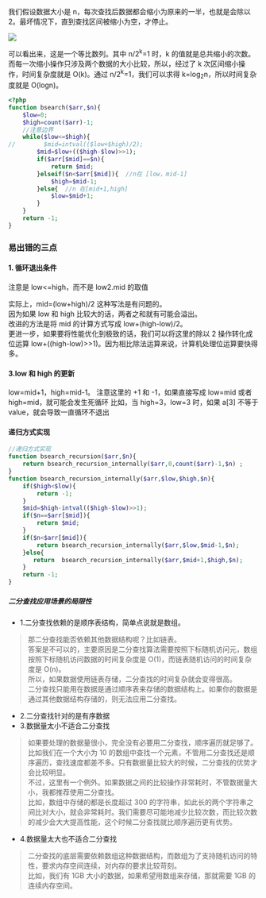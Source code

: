 我们假设数据大小是 n，每次查找后数据都会缩小为原来的一半，也就是会除以 2。最坏情况下，直到查找区间被缩小为空，才停止。


![](https://note.youdao.com/yws/api/personal/file/9422E963A2FD48818A9A64F5CB74F0D0?method=download&shareKey=a460d43ddc3ea75bbd6e849731f6f220)

<p>可以看出来，这是一个等比数列。其中 n/2<sup>k</sup>=1 时，k 的值就是总共缩小的次数。而每一次缩小操作只涉及两个数据的大小比较，所以，经过了 k 次区间缩小操作，时间复杂度就是 O(k)。通过 n/2<sup>k</sup>=1，我们可以求得 k=log<sub>2</sub>n，所以时间复杂度就是 O(logn)。</p>

```php
<?php
function bsearch($arr,$n){
    $low=0;
    $high=count($arr)-1;
    //注意边界
    while($low<=$high){
//        $mid=intval(($low+$high)/2);
        $mid=$low+(($high-$low)>>1);
        if($arr[$mid]==$n){
            return $mid;
        }elseif($n<$arr[$mid]){  //n在 [low，mid-1]
            $high=$mid-1;
        }else{  //n 在[mid+1,high]
            $low=$mid+1;
        }
    }
    return -1;
}
```
### 易出错的三点
<h4>1. 循环退出条件</h4>
注意是 low<=high，而不是 low<high
```
期间缩为1个长度时才查找到的情况
比如在1,3,5,7中查1
第一次   low=0,high=3  mid=2  arr[2]=5 大于1
第二次   low=0,high=1  mid=1  arr[1]=3 大于1    
第三次   low=0,high=0  mid=0  arr[0]=1 等于1 找到 (若low=high时循环退出了，就找不到了)
```

<h4>2.mid 的取值</h4>

实际上，mid=(low+high)/2 这种写法是有问题的。                                               
因为如果 low 和 high 比较大的话，两者之和就有可能会溢出。              
改进的方法是将 mid 的计算方式写成 low+(high-low)/2。                        
更进一步，如果要将性能优化到极致的话，我们可以将这里的除以 2 操作转化成位运算 low+((high-low)&gt;&gt;1)。因为相比除法运算来说，计算机处理位运算要快得多。
<h4>3.low 和 high 的更新</h4>
low=mid+1，high=mid-1。     
注意这里的 +1 和 -1，如果直接写成 low=mid 或者 high=mid，就可能会发生死循环                
比如，当 high=3，low=3 时，如果 a[3] 不等于 value，就会导致一直循环不退出

#### 递归方式实现
```php
//递归方式实现
function bsearch_recursion($arr,$n){
    return bsearch_recursion_internally($arr,0,count($arr)-1,$n) ;
}
function bsearch_recursion_internally($arr,$low,$high,$n){
    if($high<$low){
        return -1;
    }
    $mid=$high-intval(($high-$low)>>1);
    if($n==$arr[$mid]){
        return $mid;
    }
    if($n<$arr[$mid]){
        return bsearch_recursion_internally($arr,$low,$mid-1,$n);
    }else{
       return  bsearch_recursion_internally($arr,$mid+1,$high,$n);
    }
    return -1;
}
```

##### 二分查找应用场景的局限性

* 1.二分查找依赖的是顺序表结构，简单点说就是数组。
>那二分查找能否依赖其他数据结构呢？比如链表。           
答案是不可以的，主要原因是二分查找算法需要按照下标随机访问元，数组按照下标随机访问数据的时间复杂度是 O(1)，而链表随机访问的时间复杂度是 O(n)。  
所以，如果数据使用链表存储，二分查找的时间复杂就会变得很高。            
二分查找只能用在数据是通过顺序表来存储的数据结构上。如果你的数据是通过其他数据结构存储的，则无法应用二分查找。

* 2.二分查找针对的是有序数据
* 3.数据量太小不适合二分查找
> 如果要处理的数据量很小，完全没有必要用二分查找，顺序遍历就足够了。         
比如我们在一个大小为 10 的数组中查找一个元素，不管用二分查找还是顺序遍历，查找速度都差不多。只有数据量比较大的时候，二分查找的优势才会比较明显。                
不过，这里有一个例外。如果数据之间的比较操作非常耗时，不管数据量大小，我都推荐使用二分查找。            
比如，数组中存储的都是长度超过 300 的字符串，如此长的两个字符串之间比对大小，就会非常耗时。我们需要尽可能地减少比较次数，而比较次数的减少会大大提高性能，这个时候二分查找就比顺序遍历更有优势。
* 4.数据量太大也不适合二分查找
> 二分查找的底层需要依赖数组这种数据结构，而数组为了支持随机访问的特性，要求内存空间连续，对内存的要求比较苛刻。            
比如，我们有 1GB 大小的数据，如果希望用数组来存储，那就需要 1GB 的连续内存空间。


